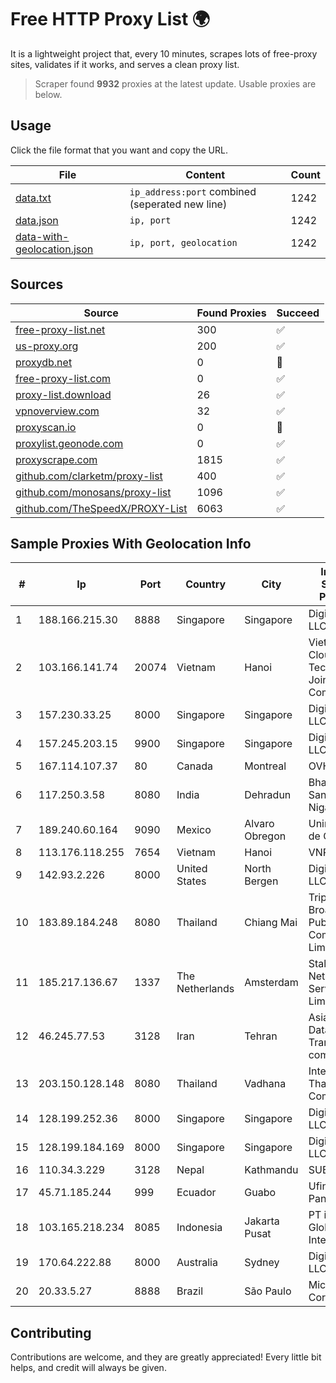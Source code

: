
# Free HTTP Proxy List 🌍

It is a lightweight project that, every 10 minutes, scrapes lots of free-proxy sites, validates if it works, and serves a clean proxy list.


> Scraper found **9932** proxies at the latest update. Usable proxies are below.

## Usage

Click the file format that you want and copy the URL.


|File|Content|Count|
|----|-------|-----|
|[data.txt](https://raw.githubusercontent.com/themiralay/Proxy-List-World/master/data.txt)|`ip_address:port` combined (seperated new line)|1242|
|[data.json](https://raw.githubusercontent.com/themiralay/Proxy-List-World/master/data.json)|`ip, port`|1242|
|[data-with-geolocation.json](https://raw.githubusercontent.com/themiralay/Proxy-List-World/master/data-with-geolocation.json)|`ip, port, geolocation`|1242|

## Sources

|Source|Found Proxies|Succeed|
|------|-------------|-------|
|[free-proxy-list.net](https://free-proxy-list.net)|300|✅|
|[us-proxy.org](https://www.us-proxy.org)|200|✅|
|[proxydb.net](http://proxydb.net)|0|🚫|
|[free-proxy-list.com](https://free-proxy-list.com/?page=&port=&type%5B%5D=http&type%5B%5D=https&up_time=0&search=Search)|0|✅|
|[proxy-list.download](https://www.proxy-list.download/HTTP)|26|✅|
|[vpnoverview.com](https://vpnoverview.com/privacy/anonymous-browsing/free-proxy-servers)|32|✅|
|[proxyscan.io](https://www.proxyscan.io)|0|🚫|
|[proxylist.geonode.com](https://proxylist.geonode.com/api/proxy-list?limit=300&page=1&sort_by=lastChecked&sort_type=desc&protocols=http,https)|0|✅|
|[proxyscrape.com](https://api.proxyscrape.com/v2/?request=displayproxies&protocol=http&timeout=10000&country=all&ssl=all&anonymity=all)|1815|✅|
|[github.com/clarketm/proxy-list](https://raw.githubusercontent.com/clarketm/proxy-list/master/proxy-list-raw.txt)|400|✅|
|[github.com/monosans/proxy-list](https://raw.githubusercontent.com/monosans/proxy-list/main/proxies/http.txt)|1096|✅|
|[github.com/TheSpeedX/PROXY-List](https://raw.githubusercontent.com/TheSpeedX/PROXY-List/master/http.txt)|6063|✅|


## Sample Proxies With Geolocation Info

|#|Ip|Port|Country|City|Internet Service Provider|
|-|--|----|-------|----|-------------------------|
|1|188.166.215.30|8888|Singapore|Singapore|DigitalOcean, LLC|
|2|103.166.141.74|20074|Vietnam|Hanoi|Viet NAM Cloud Technology Joint Stock Company|
|3|157.230.33.25|8000|Singapore|Singapore|DigitalOcean, LLC|
|4|157.245.203.15|9900|Singapore|Singapore|DigitalOcean, LLC|
|5|167.114.107.37|80|Canada|Montreal|OVH SAS|
|6|117.250.3.58|8080|India|Dehradun|Bharat Sanchar Nigam Ltd|
|7|189.240.60.164|9090|Mexico|Alvaro Obregon|Uninet S.A. de C.V.|
|8|113.176.118.255|7654|Vietnam|Hanoi|VNPT|
|9|142.93.2.226|8000|United States|North Bergen|DigitalOcean, LLC|
|10|183.89.184.248|8080|Thailand|Chiang Mai|Triple T Broadband Public Company Limited|
|11|185.217.136.67|1337|The Netherlands|Amsterdam|Stallion Network Services Limited|
|12|46.245.77.53|3128|Iran|Tehran|Asiatech Data Transmission company|
|13|203.150.128.148|8080|Thailand|Vadhana|Internet Thailand Company Ltd|
|14|128.199.252.36|8000|Singapore|Singapore|DigitalOcean, LLC|
|15|128.199.184.169|8000|Singapore|Singapore|DigitalOcean, LLC|
|16|110.34.3.229|3128|Nepal|Kathmandu|SUBISU C7|
|17|45.71.185.244|999|Ecuador|Guabo|Ufinet Panama S.A.|
|18|103.165.218.234|8085|Indonesia|Jakarta Pusat|PT iForte Global Internet|
|19|170.64.222.88|8000|Australia|Sydney|DigitalOcean, LLC|
|20|20.33.5.27|8888|Brazil|São Paulo|Microsoft Corporation|



## Contributing

Contributions are welcome, and they are greatly appreciated! Every
little bit helps, and credit will always be given.

